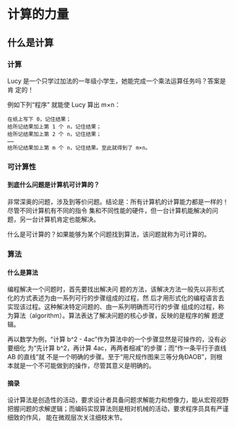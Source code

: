 # 计算的力量

## 什么是计算

### 计算

Lucy 是一个只学过加法的一年级小学生，她能完成一个乘法运算任务吗？答案是肯 定的！

例如下列“程序” 就能使 Lucy 算出 m×n：

```
在纸上写下 0，记住结果； 
给所记结果加上第 1 个 n，记住结果； 
给所记结果加上第 2 个 n，记住结果；
……
给所记结果加上第 m 个 n，记住结果。至此就得到了 m×n。
```

### 可计算性

#### 到底什么问题是计算机可计算的？

非常深奥的问题，涉及到等价问题。结论是：所有计算机的计算能力都是一样的！尽管不同计算机有不同的指令 集和不同性能的硬件，但一台计算机能解决的问题，另一台计算机肯定也能解决。

什么是可计算的？如果能够为某个问题找到算法，该问题就称为可计算的。

### 算法

#### 什么是算法

编程解决一个问题时，首先要找出解决问 题的方法，该解决方法一般先以非形式化的方式表述为由一系列可行的步骤组成的过程，然 后才用形式化的编程语言去实现该过程。这种解决特定问题的、由一系列明确而可行的步骤 组成的过程，称为算法（algorithm）。算法表达了解决问题的核心步骤，反映的是程序的解 题逻辑。

再以数学为例，“计算 b^2 - 4ac”作为算法中的一个步骤显然是可操作的，没有必要细化 为“先计算 b^2，再计算 4ac，再两者相减”的步骤；而“作一条平行于直线 AB 的直线”就 不是一个明确的步骤。至于“用尺规作图来三等分角ÐAOB”，则根本就是一个不可能做到的操作，尽管其意义是明确的。

#### 摘录

设计算法是创造性的活动，要求设计者具备问题求解能力和想像力，能从宏观视野把握问题的求解逻辑；而编码实现算法则是相对机械的活动，要求程序员具有严谨细致的作风， 能在微观层次关注细枝末节。
